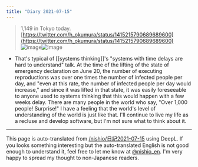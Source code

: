 ```yaml
---
title: "Diary 2021-07-15"
---
```


> 1,149 in Tokyo today.
[https://twitter.com/h_okumura/status/1415215790689689600](https://twitter.com/h_okumura/status/1415215790689689600)
![image](https://gyazo.com/c8587c3b839ca3312132d4f4e21965db/thumb/1000)![image](https://gyazo.com/c402c4e2407ee66cd07e1219e0c8b076/thumb/1000)

- That's typical of [[systems thinking]]'s "systems with time delays are hard to understand" talk.
At the time of the lifting of the state of emergency declaration on June 20, the number of executing reproductions was over one times the number of infected people per day, and "even at this rate, the number of infected people per day would increase," and since it was lifted in that state, it was easily foreseeable to anyone used to systems thinking that this would happen with a few weeks delay.
There are many people in the world who say, "Over 1,000 people! Surprise!" I have a feeling that the world's level of understanding of the world is just like that.
I'll continue to live my life as a recluse and develop software, but I'm not sure what to think about it.

---
This page is auto-translated from [/nishio/日記2021-07-15](https://scrapbox.io/nishio/日記2021-07-15) using DeepL. If you looks something interesting but the auto-translated English is not good enough to understand it, feel free to let me know at [@nishio_en](https://twitter.com/nishio_en). I'm very happy to spread my thought to non-Japanese readers.